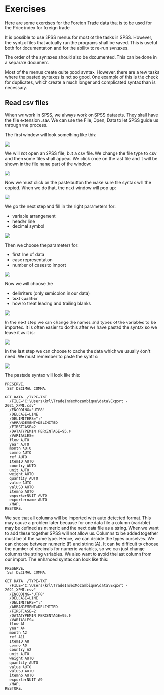 # Exercises
Here are some exercises for the Foreign Trade data that is to be used for the Price index for foreign trade.

It is possible to use SPSS menus for most of the tasks in SPSS. However, the syntax files that actually run the programs shall be saved. This is useful both for documentation and for the ability to re-run syntaxes.

The order of the syntaxes should also be documented. This can be done in a separate document.

Most of the menus create quite good syntax. However, there are a few tasks where the pasted syntaxes is not so good. One example of this is the check for duplicates, which create a much longer and complicated syntax than is necessary.
## Read csv files
When we work in SPSS, we always work on SPSS datasets. They shall have the file extension .sav. We can use the File, Open, Data to let SPSS guide us through the process.

The first window will look something like this:

![](images/exercises-import1.jpg)

We will not open an SPSS file, but a csv file. We change the file type to csv and then some files shall appear. We click once on the last file and it will be shown in the file name part of the window:

![](images/exercises-import2.jpg)

Now we must click on the paste button the make sure the syntax will the copied. When we do that, the next window will pop up:

![](images/exercises-import3.jpg)

We go the next step and fill in the right parameters for: 

- variable arrangement
- header line
- decimal symbol

![](images/exercises-import4.jpg)

Then we choose the parameters for:
- first line of data
- case representation
- number of cases to import
  
![](images/exercises-import5.jpg)

Now we will choose the
- delimiters (only semicolon in our data)
- text qualifier
- how to treat leading and trailing blanks

![](images/exercises-import6.jpg)

In the next step we can change the names and types of the variables to be imported. It is often easier to do this after we have pasted the syntax so we leave it as it is:

![](images/exercises-import7.jpg)

In the last step we can choose to cache the data which we usually don't need. We must remember to paste the syntax:

![](images/exercises-import8.jpg)

The pastede syntax will look like this:

```spss
PRESERVE.
 SET DECIMAL COMMA.

GET DATA  /TYPE=TXT
  /FILE="C:\Users\krl\TradeIndexMozambique\data\Export - 2021_XPMI.csv"
  /ENCODING='UTF8'
  /DELCASE=LINE
  /DELIMITERS=";"
  /ARRANGEMENT=DELIMITED
  /FIRSTCASE=2
  /DATATYPEMIN PERCENTAGE=95.0
  /VARIABLES=
  flow AUTO
  year AUTO
  month AUTO
  comno AUTO
  ref AUTO
  ItemID AUTO
  country AUTO
  unit AUTO
  weight AUTO
  quantity AUTO
  value AUTO
  valUSD AUTO
  itemno AUTO
  exporterNUIT AUTO
  exportername AUTO
  /MAP.
RESTORE.
```

We see that all columns will be imported with auto detected format. This may cause a problem later because for one data file a column (variable) may be defined as numeric and the next data file as a string. When we want to add these together SPSS will not allow us. Columns to be added together must be of the same type. Hence, we can decide the types ourselves. We can choose between numeric (F) and string (A). It can be difficult to choose the number of decimals for numeric variables, so we can just change columns the string variables. We also want to avoid the last column from our import. The enhanced syntax can look like this:

```spss
PRESERVE.
 SET DECIMAL COMMA.

GET DATA  /TYPE=TXT
  /FILE="C:\Users\krl\TradeIndexMozambique\data\Export - 2021_XPMI.csv"
  /ENCODING='UTF8'
  /DELCASE=LINE
  /DELIMITERS=";"
  /ARRANGEMENT=DELIMITED
  /FIRSTCASE=2
  /DATATYPEMIN PERCENTAGE=95.0
  /VARIABLES=
  flow A1
  year A4
  month A2
  ref A11
  ItemID A8
  comno A8
  country A2
  unit AUTO
  weight AUTO
  quantity AUTO
  value AUTO
  valUSD AUTO
  itemno AUTO
  exporterNUIT A9
  /MAP.
RESTORE.
```


